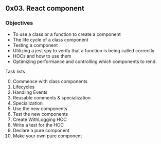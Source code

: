 ## 0x03. React component
### Objectives
- To use a class or a function to create a component
- The life cycle of a class component
- Testing a component
- Utilizing a jest spy to verify that a function is being called correctly
- HOCs and how to use them
- Optimizing performance and controlling which components to rend.

Task lists

0. Commence with class components
1. Lifecycles
2. Handling Events
3. Reusable comments & specialization
4. Specialization
5. Use the new components
6. Test the new components
7. Create WithLogging HOC
8. Write a test for the HOC
9. Declare a pure component
10. Make your own pure component
